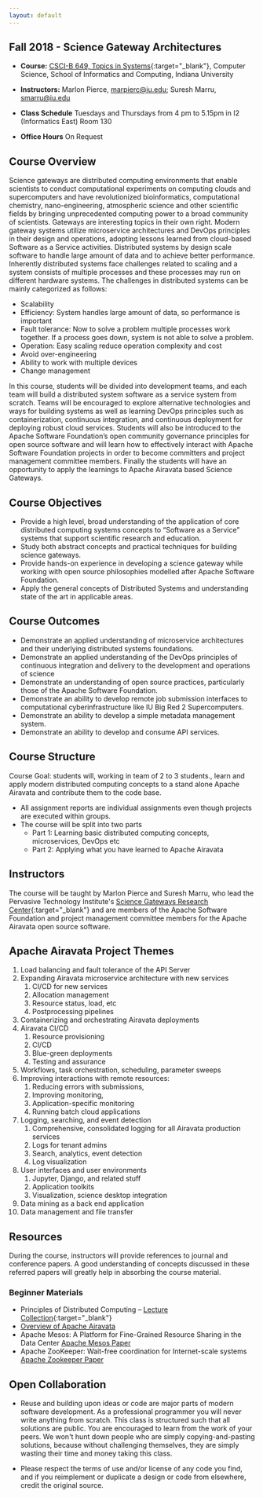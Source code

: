 ```yaml
---
layout: default
---
```


## Fall 2018 - Science Gateway Architectures

* **Course:** [CSCI-B 649, Topics in Systems](https://www.soic.indiana.edu/graduate/courses/index.html?number=b649&department=CSCI){:target="_blank"}, Computer Science, School of Informatics and Computing, Indiana University
* **Instructors:** Marlon Pierce, [marpierc@iu.edu](mailto:marpierc@iu.edu); Suresh Marru, [smarru@iu.edu](mailto:smarru@iu.edu)
    
* **Class Schedule** Tuesdays and Thursdays from 4 pm to 5.15pm in I2 (Informatics East) Room 130
* **Office Hours** On Request

## Course Overview
Science gateways are distributed computing environments that enable scientists to conduct computational experiments on computing clouds and supercomputers and have revolutionized bioinformatics, computational chemistry, nano-engineering, atmospheric science and other scientific fields by bringing unprecedented computing power to a broad community of scientists. Gateways are interesting topics in their own right. Modern gateway systems utilize microservice architectures and DevOps principles in their design and operations, adopting lessons learned from cloud-based Software as a Service activities. 
Distributed systems by design scale software to handle large amount of data and to achieve better performance. Inherently distributed systems face challenges related to scaling and a system consists of multiple processes and these processes may run on different hardware systems. The challenges in distributed systems can be mainly categorized as follows:
* Scalability
* Efficiency: System handles large amount of data, so performance is important
* Fault tolerance: Now to solve a problem multiple processes work together. If a process goes down, system is not able to solve a problem.
* Operation: Easy scaling reduce operation complexity and cost
* Avoid over-engineering
* Ability to work with multiple devices
* Change management

In this course, students will be divided into development teams, and each team will build a distributed system software as a service system from scratch. Teams will be encouraged to explore alternative technologies and ways for building systems as well as learning DevOps principles such as containerization, continuous integration, and continuous deployment for deploying robust cloud services. Students will also be introduced to the Apache Software Foundation’s open community governance principles for open source software and will learn how to effectively interact with Apache Software Foundation projects in order to become committers and project management committee members. Finally the students will have an opportunity to apply the learnings to Apache Airavata based Science Gateways. 

## Course Objectives
* Provide a high level, broad understanding of the application of core distributed computing systems concepts to “Software as a Service” systems that support scientific research and education. 
* Study both abstract concepts and practical techniques for building science gateways.
* Provide hands-on experience in developing a science gateway while working with open source philosophies modelled after Apache Software Foundation.
* Apply the general concepts of Distributed Systems and understanding state of the art in applicable areas.

## Course Outcomes
* Demonstrate an applied understanding of microservice architectures and their underlying distributed systems foundations.
* Demonstrate an applied understanding of the DevOps principles of continuous integration and delivery to the development and operations of science 
* Demonstrate an understanding of open source practices, particularly those of the Apache Software Foundation.
* Demonstrate an ability to develop remote job submission interfaces to computational cyberinfrastructure like IU Big Red 2 Supercomputers.
* Demonstrate an ability to develop a simple metadata management system.
* Demonstrate an ability to develop and consume API services.

## Course Structure
Course Goal: students will, working in team of 2 to 3 students., learn and apply modern distributed computing concepts to a stand alone Apache Airavata and contribute them to the code base.

* All assignment reports are individual assignments even though projects are executed within groups.
* The course will be split into two parts
    * Part 1: Learning basic distributed computing concepts, microservices, DevOps etc
    * Part 2: Applying what you have learned to Apache Airavata 

## Instructors
The course will be taught by Marlon Pierce and Suresh Marru, who lead the Pervasive Technology Institute's [Science Gateways Research Center](https://sgrc.iu.edu/){:target="_blank"} and are  members of the Apache Software Foundation and project management committee members for the Apache Airavata open source software.

<!--
## Grading
* Homework Assignments: 
    * Each assignment is worth 10 points 
        * You will get 8 points for your submission
        * You will get 1 point for peer reviewing other submissions 
        * 2 peer review assignments 
    * There will be 7 assignments, with Assignment 7 counting 20 points
    * Assignments will be graded on functionality of the submission, which must be documented in your wiki
    * Each assignment is submitted as a Wiki entry in GitHub
    * Each student gets a github repo in https://github.com/airavata-courses 
    * Each assignment must be submitted for peer grading for 1 week, then submitted for final grading after two weeks
* Presentations and Reports
    * Each student makes a presentation (5 points)
    * Each student submits a report (5 points)
    * Midterm: 10 points
    * Final: 10 points

-->

## Apache Airavata Project Themes

1. Load balancing and fault tolerance of the API Server
1. Expanding Airavata microservice architecture with new services
    1. CI/CD for new services
    1. Allocation management
    1. Resource status, load, etc
    1. Postprocessing pipelines
1. Containerizing and orchestrating Airavata deployments
1. Airavata CI/CD
    1. Resource provisioning
    1. CI/CD 
    1. Blue-green deployments
    1. Testing and assurance
1. Workflows, task orchestration, scheduling, parameter sweeps
1. Improving interactions with remote resources: 
    1. Reducing errors with submissions,
    1. Improving monitoring, 
    1. Application-specific monitoring
    1. Running batch cloud applications
1. Logging, searching, and event detection
    1. Comprehensive, consolidated logging for all Airavata production services
    1. Logs for tenant admins
    1. Search, analytics, event detection
    1. Log visualization
1. User interfaces and user environments
    1. Jupyter, Django, and related stuff
    1. Application toolkits
    1. Visualization, science desktop integration
1. Data mining as a back end application
1. Data management and file transfer
 
## Resources

During the course, instructors will provide references to journal and conference papers. A good understanding of concepts discussed in these referred papers will greatly help in absorbing the course material. 

### Beginner Materials

* Principles of Distributed Computing – [Lecture Collection](http://disco.ethz.ch/lectures/podc_allstars/){:target="_blank"}
* [Overview of Apache Airavata](https://cwiki.apache.org/confluence/download/attachments/45876421/iwsg2014_submission_19%20(2)%20(1).pdf?version=1&modificationDate=1409604473000&api=v2)
* Apache Mesos: A Platform for Fine-Grained Resource Sharing in the Data Center [Apache Mesos Paper](http://static.usenix.org/events/nsdi11/tech/full_papers/Hindman_new.pdf)
* Apache ZooKeeper: Wait-free coordination for Internet-scale systems [Apache Zookeeper Paper](https://www.usenix.org/legacy/event/usenix10/tech/full_papers/Hunt.pdf)

## Open Collaboration

* Reuse and building upon ideas or code are major parts of modern software development.  As a professional programmer you will never write anything from scratch.  This class is structured such that all solutions are public.  You are encouraged to learn from the work of your peers. We won't hunt down people who are simply copying-and-pasting solutions, because without challenging themselves, they  are simply wasting their time and money taking this class.

* Please respect the terms of use and/or license of any code you find, and if you reimplement or duplicate a design or code from elsewhere, credit the original source.